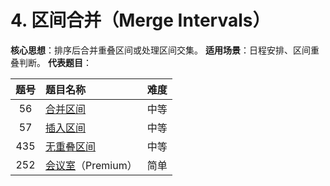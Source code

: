 #  4. **区间合并（Merge Intervals）**

**核心思想**：排序后合并重叠区间或处理区间交集。
**适用场景**：日程安排、区间重叠判断。
**代表题目**：

| 题号 | 题目名称                                                     | 难度 |
| :--: | :----------------------------------------------------------- | :--: |
|  56  | [合并区间](https://leetcode.cn/problems/merge-intervals/)    | 中等 |
|  57  | [插入区间](https://leetcode.cn/problems/insert-interval/)    | 中等 |
| 435  | [无重叠区间](https://leetcode.cn/problems/non-overlapping-intervals/) | 中等 |
| 252  | [会议室](https://leetcode.cn/problems/meeting-rooms/)（Premium） | 简单 |
